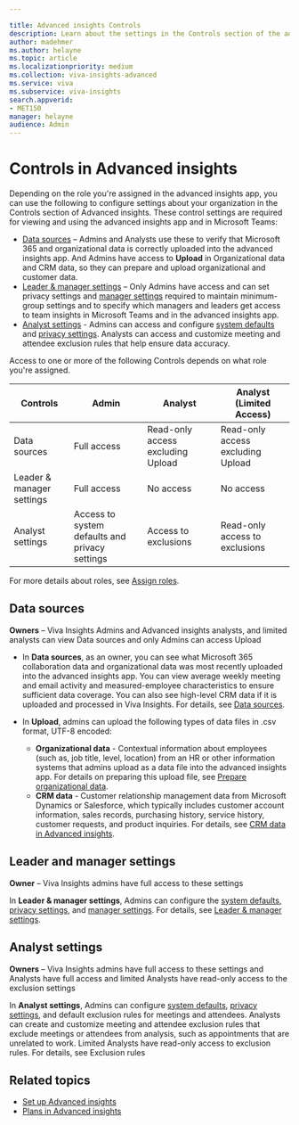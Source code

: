 ```yaml
---

title: Advanced insights Controls
description: Learn about the settings in the Controls section of the advanced insights app with Microsoft Viva Insights, such as data sources, data uploads, system defaults, privacy rules, and other data analyst settings
author: madehmer
ms.author: helayne
ms.topic: article
ms.localizationpriority: medium 
ms.collection: viva-insights-advanced 
ms.service: viva 
ms.subservice: viva-insights 
search.appverid: 
- MET150 
manager: helayne
audience: Admin
---
```


# Controls in Advanced insights

Depending on the role you're assigned in the advanced insights app, you can use the following to configure settings about your organization in the Controls section of Advanced insights. These control settings are required for viewing and using the advanced insights app and in Microsoft Teams:

* [Data sources](#data-sources) – Admins and Analysts use these to verify that Microsoft 365 and organizational data is correctly uploaded into the advanced insights app. And Admins have access to **Upload** in Organizational data and CRM data, so they can prepare and upload organizational and customer data.
* [Leader & manager settings](#leader-and-manager-settings) – Only Admins have access and can set privacy settings and [manager settings](/viva/insights/use/manager-settings?toc=/viva/insights/use/toc.json&bc=/viva/insights/breadcrumb/toc.json) required to maintain minimum-group settings and to specify which managers and leaders get access to team insights in Microsoft Teams and in the advanced insights app.
* [Analyst settings](#analyst-settings) - Admins can access and configure [system defaults](/viva/insights/use/system-defaults?toc=/viva/insights/use/toc.json&bc=/viva/insights/breadcrumb/toc.json) and [privacy settings](/viva/insights/use/privacy-settings?toc=/viva/insights/use/toc.json&bc=/viva/insights/breadcrumb/toc.json). Analysts can access and customize meeting and attendee exclusion rules that help ensure data accuracy.

Access to one or more of the following Controls depends on what role you're assigned.

| Controls | Admin | Analyst | Analyst (Limited Access) |  
|---|---|---|---|
| Data sources | Full access| Read-only access excluding Upload | Read-only access excluding Upload |
| Leader & manager settings  | Full access | No access | No access |
| Analyst settings | Access to system defaults and privacy settings | Access to exclusions | Read-only access to exclusions|

For more details about roles, see [Assign roles](../Setup/Assign-roles-to-wpa-admins.md).

## Data sources

**Owners** – Viva Insights Admins and Advanced insights analysts, and limited analysts can view Data sources and only Admins can access Upload

* In **Data sources**, as an owner, you can see what Microsoft 365 collaboration data and organizational data was most recently uploaded into the advanced insights app. You can view average weekly meeting and email activity and measured-employee characteristics to ensure sufficient data coverage. You can also see high-level CRM data if it is uploaded and processed in Viva Insights. For details, see [Data sources](/viva/insights/use/data-sourcesv2?toc=/viva/insights/use/toc.json&bc=/viva/insights/breadcrumb/toc.json).
* In **Upload**, admins can upload the following types of data files in .csv format, UTF-8 encoded:

  * **Organizational data** - Contextual information about employees (such as, job title, level, location) from an HR or other information systems that admins upload as a data file into the advanced insights app. For details on preparing this upload file, see [Prepare organizational data](/viva/insights/setup/prepare-organizational-data?toc=/viva/insights/use/toc.json&bc=/viva/insights/breadcrumb/toc.json).
  * **CRM data** - Customer relationship management data from Microsoft Dynamics or Salesforce, which typically includes customer account information, sales records, purchasing history, service history, customer requests, and product inquiries. For details, see [CRM data in Advanced insights](/viva/insights/setup/crm-data-upload?toc=/viva/insights/use/toc.json&bc=/viva/insights/breadcrumb/toc.json).

## Leader and manager settings

**Owner** – Viva Insights admins have full access to these settings

In **Leader & manager settings**, Admins can configure the [system defaults](/viva/insights/use/system-defaults?toc=/viva/insights/use/toc.json&bc=/viva/insights/breadcrumb/toc.json), [privacy settings](/viva/insights/use/privacy-settings?toc=/viva/insights/use/toc.json&bc=/viva/insights/breadcrumb/toc.json), and [manager settings](/viva/insights/use/manager-settings?toc=/viva/insights/use/toc.json&bc=/viva/insights/breadcrumb/toc.json). For details, see [Leader & manager settings](/viva/insights/use/admin-settings?toc=/viva/insights/use/toc.json&bc=/viva/insights/breadcrumb/toc.json).

## Analyst settings

**Owners** – Viva Insights admins have full access to these settings and Analysts have full access and limited Analysts have read-only access to the exclusion settings

In **Analyst settings**, Admins can configure [system defaults](/viva/insights/use/system-defaults?toc=/viva/insights/use/toc.json&bc=/viva/insights/breadcrumb/toc.json), [privacy settings](/viva/insights/use/privacy-settings?toc=/viva/insights/use/toc.json&bc=/viva/insights/breadcrumb/toc.json), and default exclusion rules for meetings and attendees. Analysts can create and customize meeting and attendee exclusion rules that exclude meetings or attendees from analysis, such as appointments that are unrelated to work. Limited Analysts have read-only access to exclusion rules. For details, see Exclusion rules

## Related topics

* [Set up Advanced insights](/viva/insights/setup/set-up-workplace-analytics?toc=/viva/insights/use/toc.json&bc=/viva/insights/breadcrumb/toc.json)
* [Plans in Advanced insights](/viva/insights/tutorials/solutionsv2-intro?toc=/viva/insights/use/toc.json&bc=/viva/insights/breadcrumb/toc.json)
